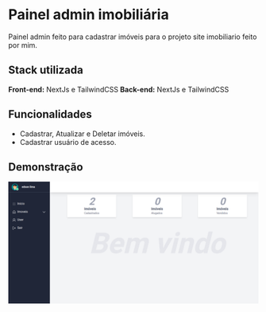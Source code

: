 # Painel admin imobiliária

Painel admin feito para cadastrar imóveis para o projeto site imobiliario feito por mim. 

## Stack utilizada

**Front-end:** NextJs e TailwindCSS
**Back-end:** NextJs e TailwindCSS

## Funcionalidades
- Cadastrar, Atualizar e Deletar imóveis.
- Cadastrar usuário de acesso.


## Demonstração

<img src="https://raw.githubusercontent.com/edsonlima95/screenshot/main/admin-imobil.png" all=""/>
